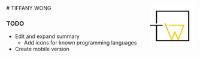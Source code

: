 <a href="https://tiffwong.github.io/">
  <img src="images/logo.png" align="right" height="110" width="120">
</a> 
# TIFFANY WONG

### TODO
* Edit and expand summary
  * Add icons for known programming languages
* Create mobile version
